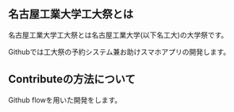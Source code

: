 ## 名古屋工業大学工大祭とは
名古屋工業大学工大祭とは名古屋工業大学(以下名工大)の大学祭です。

Githubでは工大祭の予約システム兼お助けスマホアプリの開発します。

## Contributeの方法について
Github flowを用いた開発をします。

<!--

**Here are some ideas to get you started:**

🙋‍♀️ A short introduction - what is your organization all about?
🌈 Contribution guidelines - how can the community get involved?
👩‍💻 Useful resources - where can the community find your docs? Is there anything else the community should know?
🍿 Fun facts - what does your team eat for breakfast?
🧙 Remember, you can do mighty things with the power of [Markdown](https://docs.github.com/github/writing-on-github/getting-started-with-writing-and-formatting-on-github/basic-writing-and-formatting-syntax)
-->
